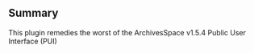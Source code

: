 ## Summary

This plugin remedies the worst of the ArchivesSpace v1.5.4 Public User Interface (PUI) <title> tag rendering bugs. It currently does not address
similar issues in staff mode (frontend) and is not applicable to the 2.x versions of ArchivesSpace.

---

## Details

### Breadcrumb tag truncation

ApplicationHelper::truncate() is indescriminate. Failing to account for HTML tags and other elements. This behavior could leave an unclosed element,
leading to strange renderings. If the element is one that does not render in the <body> (e.g., the common <title render="..."> element), the remainder
of the page would be blank.
- Overrides truncate and use the truncate_html gem to perform safe truncation.

### Proper rendering of <title render="italics"> and <title render="doublequote">

MixedContentParser::parse() has code indicating that <title> tags are meant to be handled, but the <title> tags are
stripped out of the document before they can be transformed.

- Override MixedContentParser::parse() to
  - Fix "clean" step to leave "title" tag and its "render" attribute;
  - Add logic to handle render="doublequote"

This works wherever MixedContentParser::parse() is used.

### Render text nodes withing <title> elements in component tree

The text nodes render (i.e., they are visible), but do not respect the value of the "render" attribute (i.e., they are not styled).

NB: It would be more involved to make this work within the JavaScript templating environment used for the component tree.

### Strip mixed content title tags from browser tab/window titles

The tags from ArchivesSpace objects with mixed content (tags) in their titles were displaying in the browser tab 
or window heading from the <html><head><title> element. These are now stripped for any view that has a title pane.

---

## Activate the plugin
- Install the plugin:
  - Clone this repository into the plugins/title_render directory; or
  - Unzip/untar the release zip/tar into the plugins/title_render directory.

- Initialize the plugin (to install the required Ruby gem):

  $ scripts/initialize-plugin.sh title_render

- Enable the plugin and the associated theme:
  - In config/config.rb, add the plugin name to the "AppConfig[:plugins]" list, e.g.:

    AppConfig[:plugins] = ['title_render']

- Restart ArchivesSpace
